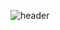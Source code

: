![header](https://capsule-render.vercel.app/api?type=venom&color=gradient&height=300&section=header&text=AICC%20PFlow&fontSize=90)
